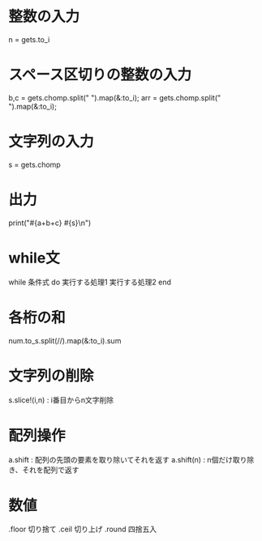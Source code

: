 # 整数の入力
n = gets.to_i
# スペース区切りの整数の入力
b,c = gets.chomp.split(" ").map(&:to_i);
arr = gets.chomp.split(" ").map(&:to_i);
# 文字列の入力
s = gets.chomp
# 出力
print("#{a+b+c} #{s}\n")
# while文
while 条件式 do
  実行する処理1
  実行する処理2
end
# 各桁の和
num.to_s.split(//).map(&:to_i).sum
# 文字列の削除
s.slice!(i,n) : i番目からn文字削除
# 配列操作
a.shift : 配列の先頭の要素を取り除いてそれを返す
a.shift(n) : n個だけ取り除き、それを配列で返す
# 数値
.floor 切り捨て
.ceil  切り上げ
.round 四捨五入